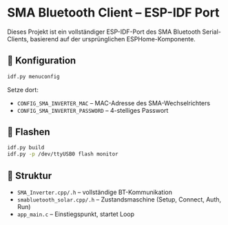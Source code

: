 # SMA Bluetooth Client – ESP-IDF Port

Dieses Projekt ist ein vollständiger ESP-IDF-Port des SMA Bluetooth Serial-Clients, basierend auf der ursprünglichen ESPHome-Komponente.

## 🔧 Konfiguration

```bash
idf.py menuconfig
```

Setze dort:
- `CONFIG_SMA_INVERTER_MAC` – MAC-Adresse des SMA-Wechselrichters
- `CONFIG_SMA_INVERTER_PASSWORD` – 4-stelliges Passwort

## 🚀 Flashen

```bash
idf.py build
idf.py -p /dev/ttyUSB0 flash monitor
```

## 📁 Struktur

- `SMA_Inverter.cpp/.h` – vollständige BT-Kommunikation
- `smabluetooth_solar.cpp/.h` – Zustandsmaschine (Setup, Connect, Auth, Run)
- `app_main.c` – Einstiegspunkt, startet Loop
